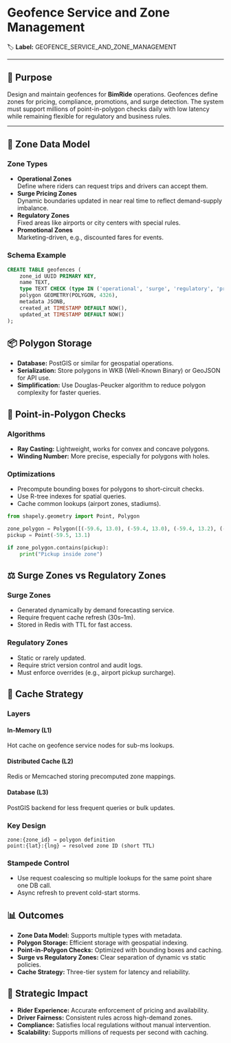 # Geofence Service and Zone Management

🏷️ **Label:** GEOFENCE_SERVICE_AND_ZONE_MANAGEMENT  

---

## 🎯 Purpose
Design and maintain geofences for **BimRide** operations. Geofences define zones for pricing, compliance, promotions, and surge detection. The system must support millions of point-in-polygon checks daily with low latency while remaining flexible for regulatory and business rules.

---

## 🧩 Zone Data Model

### Zone Types
- **Operational Zones**  
  Define where riders can request trips and drivers can accept them.
- **Surge Pricing Zones**  
  Dynamic boundaries updated in near real time to reflect demand-supply imbalance.
- **Regulatory Zones**  
  Fixed areas like airports or city centers with special rules.
- **Promotional Zones**  
  Marketing-driven, e.g., discounted fares for events.

### Schema Example
```sql
CREATE TABLE geofences (
    zone_id UUID PRIMARY KEY,
    name TEXT,
    type TEXT CHECK (type IN ('operational', 'surge', 'regulatory', 'promo')),
    polygon GEOMETRY(POLYGON, 4326),
    metadata JSONB,
    created_at TIMESTAMP DEFAULT NOW(),
    updated_at TIMESTAMP DEFAULT NOW()
);
```

## 📦 Polygon Storage
- **Database:** PostGIS or similar for geospatial operations.
- **Serialization:** Store polygons in WKB (Well-Known Binary) or GeoJSON for API use.
- **Simplification:** Use Douglas-Peucker algorithm to reduce polygon complexity for faster queries.

## 🧮 Point-in-Polygon Checks

### Algorithms
- **Ray Casting:** Lightweight, works for convex and concave polygons.
- **Winding Number:** More precise, especially for polygons with holes.

### Optimizations
- Precompute bounding boxes for polygons to short-circuit checks.
- Use R-tree indexes for spatial queries.
- Cache common lookups (airport zones, stadiums).

```python
from shapely.geometry import Point, Polygon

zone_polygon = Polygon([(-59.6, 13.0), (-59.4, 13.0), (-59.4, 13.2), (-59.6, 13.2)])
pickup = Point(-59.5, 13.1)

if zone_polygon.contains(pickup):
    print("Pickup inside zone")
```

## ⚖️ Surge Zones vs Regulatory Zones

### Surge Zones
- Generated dynamically by demand forecasting service.
- Require frequent cache refresh (30s–1m).
- Stored in Redis with TTL for fast access.

### Regulatory Zones
- Static or rarely updated.
- Require strict version control and audit logs.
- Must enforce overrides (e.g., airport pickup surcharge).

## 🚀 Cache Strategy

### Layers

#### In-Memory (L1)
Hot cache on geofence service nodes for sub-ms lookups.

#### Distributed Cache (L2)
Redis or Memcached storing precomputed zone mappings.

#### Database (L3)
PostGIS backend for less frequent queries or bulk updates.

### Key Design
```
zone:{zone_id} → polygon definition
point:{lat}:{lng} → resolved zone ID (short TTL)
```

### Stampede Control
- Use request coalescing so multiple lookups for the same point share one DB call.
- Async refresh to prevent cold-start storms.

## 📊 Outcomes
- **Zone Data Model:** Supports multiple types with metadata.
- **Polygon Storage:** Efficient storage with geospatial indexing.
- **Point-in-Polygon Checks:** Optimized with bounding boxes and caching.
- **Surge vs Regulatory Zones:** Clear separation of dynamic vs static policies.
- **Cache Strategy:** Three-tier system for latency and reliability.

## 🔗 Strategic Impact
- **Rider Experience:** Accurate enforcement of pricing and availability.
- **Driver Fairness:** Consistent rules across high-demand zones.
- **Compliance:** Satisfies local regulations without manual intervention.
- **Scalability:** Supports millions of requests per second with caching.